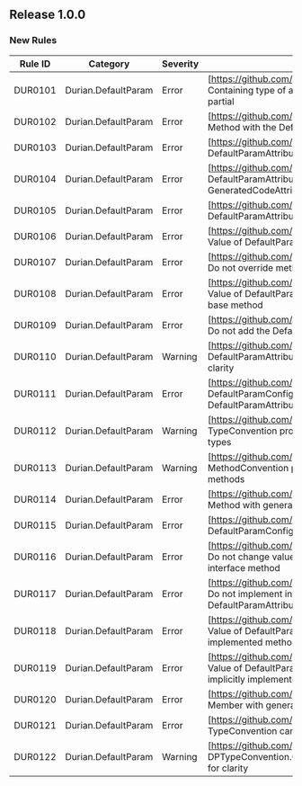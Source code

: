﻿## Release 1.0.0

### New Rules
Rule ID | Category | Severity | Notes
--------|----------|----------|-----------------------------------------
DUR0101 | Durian.DefaultParam | Error | [https://github.com/piotrstenke/Durian/docs/DefaultParam/DUR0101.md] Containing type of a member with the DefaultParam attribute must be partial
DUR0102 | Durian.DefaultParam | Error | [https://github.com/piotrstenke/Durian/docs/DefaultParam/DUR0102.md] Method with the DefaultParam attribute cannot be partial or extern
DUR0103 | Durian.DefaultParam | Error | [https://github.com/piotrstenke/Durian/docs/DefaultParam/DUR0103.md] DefaultParamAttribute is not valid on local functions or lambdas
DUR0104 | Durian.DefaultParam | Error | [https://github.com/piotrstenke/Durian/docs/DefaultParam/DUR0104.md] DefaultParamAttribute cannot be applied to members with the GeneratedCodeAttribute or DurianGeneratedAttribute
DUR0105 | Durian.DefaultParam | Error | [https://github.com/piotrstenke/Durian/docs/DefaultParam/DUR0105.md] DefaultParamAttribute must be placed on the right-most type parameter
DUR0106 | Durian.DefaultParam | Error | [https://github.com/piotrstenke/Durian/docs/DefaultParam/DUR0106.md] Value of DefaultParamAttribute does not satisfy the type constraint
DUR0107 | Durian.DefaultParam | Error | [https://github.com/piotrstenke/Durian/docs/DefaultParam/DUR0107.md] Do not override methods generated using DefaultParamAttribute
DUR0108 | Durian.DefaultParam | Error | [https://github.com/piotrstenke/Durian/docs/DefaultParam/DUR0108.md] Value of DefaultParamAttribute of overriding method must match the base method
DUR0109 | Durian.DefaultParam | Error | [https://github.com/piotrstenke/Durian/docs/DefaultParam/DUR0109.md] Do not add the DefaultParamAttribute on overridden type parameters
DUR0110 | Durian.DefaultParam | Warning | [https://github.com/piotrstenke/Durian/docs/DefaultParam/DUR0110.md] DefaultParamAttribute of overridden type parameter should be added for clarity
DUR0111 | Durian.DefaultParam | Error | [https://github.com/piotrstenke/Durian/docs/DefaultParam/DUR0111.md] DefaultParamConfigurationAttribute is not valid on members without the DefaultParamAttribute
DUR0112 | Durian.DefaultParam | Warning | [https://github.com/piotrstenke/Durian/docs/DefaultParam/DUR0112.md] TypeConvention property should not be used on members other than types
DUR0113 | Durian.DefaultParam | Warning | [https://github.com/piotrstenke/Durian/docs/DefaultParam/DUR0113.md] MethodConvention property should not be used on members other than methods
DUR0114 | Durian.DefaultParam | Error | [https://github.com/piotrstenke/Durian/docs/DefaultParam/DUR0114.md] Method with generated signature already exist
DUR0115 | Durian.DefaultParam | Error | [https://github.com/piotrstenke/Durian/docs/DefaultParam/DUR0115.md] DefaultParamConfigurationAttribute is not valid on this type of method
DUR0116 | Durian.DefaultParam | Error | [https://github.com/piotrstenke/Durian/docs/DefaultParam/DUR0116.md] Do not change value of the DefaultParamAttribute when implementing an interface method
DUR0117 | Durian.DefaultParam | Error | [https://github.com/piotrstenke/Durian/docs/DefaultParam/DUR0117.md] Do not implement interface methods generated using the DefaultParamAttribute
DUR0118 | Durian.DefaultParam | Error | [https://github.com/piotrstenke/Durian/docs/DefaultParam/DUR0118.md] Value of DefaultParam attribute is different than that of implicitly implemented method
DUR0119 | Durian.DefaultParam | Error | [https://github.com/piotrstenke/Durian/docs/DefaultParam/DUR0119.md] Value of DefaultParam attribute is different for inherited method and implicitly implemented interface method
DUR0120 | Durian.DefaultParam | Error | [https://github.com/piotrstenke/Durian/docs/DefaultParam/DUR0120.md] Member with generated name already exists
DUR0121 | Durian.DefaultParam | Error | [https://github.com/piotrstenke/Durian/docs/DefaultParam/DUR0121.md] TypeConvention cannot be used on a struct or a sealed type
DUR0122 | Durian.DefaultParam | Warning | [https://github.com/piotrstenke/Durian/docs/DefaultParam/DUR0122.md] DPTypeConvention.Copy or DPTypeConvention.Default should be applied for clarity
